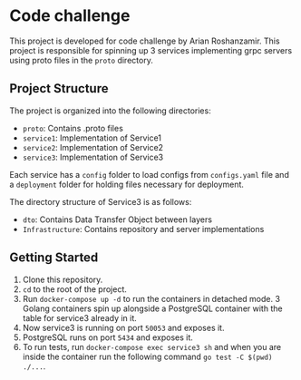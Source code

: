 # Code challenge

This project is developed for code challenge by Arian Roshanzamir. This project is responsible for spinning up 3 services implementing grpc servers using proto files in the `proto` directory.

## Project Structure

The project is organized into the following directories:

- `proto`: Contains .proto files
- `service1`: Implementation of Service1
- `service2`: Implementation of Service2
- `service3`: Implementation of Service3

Each service has a `config` folder to load configs from `configs.yaml` file and a `deployment` folder for holding files necessary for deployment. 

The directory structure of Service3 is as follows:

- `dto`: Contains Data Transfer Object between layers
- `Infrastructure`: Contains repository and server implementations

## Getting Started

1. Clone this repository.
2. `cd` to the root of the project.
3. Run `docker-compose up -d` to run the containers in detached mode. 3 Golang containers spin up alongside a PostgreSQL container with the table for service3 already in it.
4. Now  service3 is running on port `50053` and exposes it.
5. PostgreSQL runs on port `5434` and exposes it.
6. To run tests, run `docker-compose exec service3 sh` and when you are inside the container run the following command `go test -C $(pwd) ./...`.